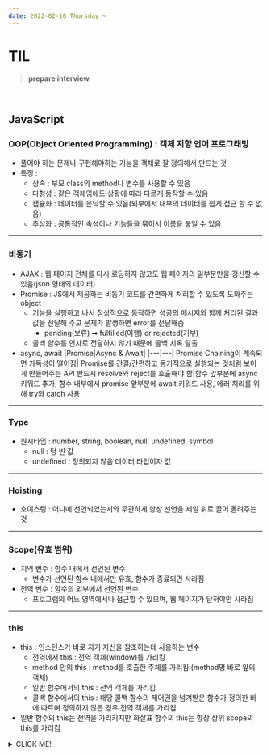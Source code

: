 ```yaml
---
date: 2022-02-10 Thursday ~
---
```


# TIL

> **prepare interview**
<br />

## JavaScript
### OOP(Object Oriented Programming) : 객체 지향 언어 프로그래밍
  - 풀어야 하는 문제나 구현해야하는 기능을 객체로 잘 정의해서 만드는 것
  - 특징 : 
    - 상속 : 부모 class의 method나 변수를 사용할 수 있음
    - 다형성 : 같은 객체임에도 상황에 따라 다르게 동작할 수 있음
    - 캡슐화 : 데이터를 은닉할 수 있음(외부에서 내부의 데이터를 쉽게 접근 할 수 없음)
    - 추상화 : 공통적인 속성이나 기능들을 묶어서 이름을 붙일 수 있음
---
### 비동기
- AJAX : 웹 페이지 전체를 다시 로딩하지 않고도 웹 페이지의 일부분만을 갱신할 수 있음(json 형태의 데이터)
- Promise : JS에서 제공하는 비동기 코드를 간편하게 처리할 수 있도록 도와주는 object
  - 기능을 실행하고 나서 정상적으로 동작하면 성공의 메시지와 함께 처리된 결과값을 전달해 주고 문제가 발생하면 error를 전달해줌
    - pending(보류) ➡ fulfilled(이행) or rejected(거부)
  - 콜백 함수를 인자로 전달하지 않기 때문에 콜백 지옥 탈출
- async, await
  |Promise|Async & Await|
    |---|---|
    Promise Chaining이 계속되면 가독성이 떨어짐| Promise를 간결/간편하고 동기적으로 실행되는 것처럼 보이게 만들어주는 API
    반드시 resolve와 reject를 호출해야 함|함수 앞부분에 async 키워드 추가, 함수 내부에서 promise 앞부분에 await 키워드 사용, 에러 처리를 위해 try와 catch 사용
---
### Type
- 원시타입 : number, string, boolean, null, undefined, symbol
  - null : 텅 빈 값
  - undefined : 정의되지 않음 데이터 타입이자 값
---
### Hoisting
- 호이스팅 : 어디에 선언되었는지와 무관하게 항상 선언을 제일 위로 끌어 올려주는 것
---
### Scope(유효 범위)
- 지역 변수 : 함수 내에서 선언된 변수
  - 변수가 선언된 함수 내에서만 유효, 함수가 종료되면 사라짐
- 전역 변수 : 함수의 외부에서 선언된 변수
  - 프로그램의 어느 영역에서나 접근할 수 있으며, 웹 페이지가 닫혀야만 사라짐
---
### this
- this : 인스턴스가 바로 자기 자신을 참조하는데 사용하는 변수 
  - 전역에서 this : 전역 객체(window)를 가리킴
  - method 안의 this : method를 호출한 주체를 가리킴 (method명 바로 앞의 객체)
  - 일반 함수에서의 this : 전역 객체를 가리킴
  - 콜백 함수에서의 this : 해당 콜백 함수의 제어권을 넘겨받은 함수가 정의한 바에 따르며 정의하지 않은 경우 전역 객체를 가리킴
- 일반 함수의 this는 전역을 가리키지만 화살표 함수의 this는 항상 상위 scope의 this를 가리킴


<details>
<summary>CLICK ME!</summary>  

- ⭐ https://blog.naver.com/cookr3/222388178531
</detials>  
